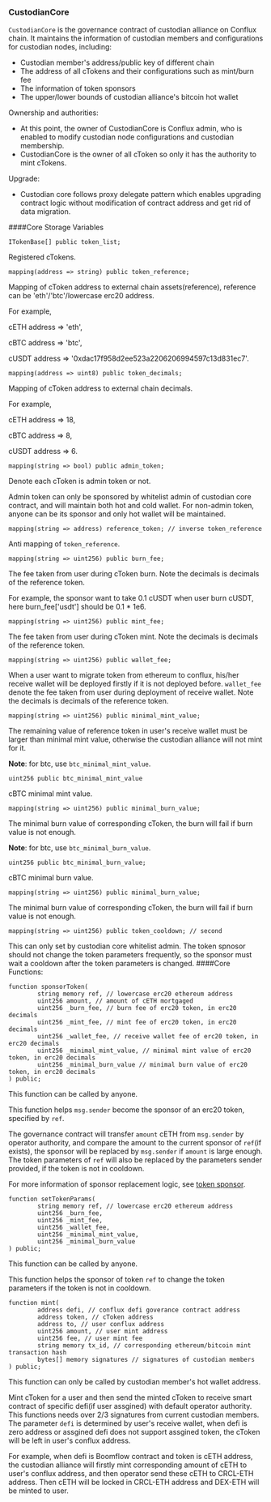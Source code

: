 ### CustodianCore

`CustodianCore` is the governance contract of custodian 
alliance on Conflux chain. It maintains the information of custodian members and configurations for 
custodian nodes, including:
* Custodian member's address/public key of different chain
* The address of all cTokens and their configurations such as mint/burn fee
* The information of token sponsors
* The upper/lower bounds of custodian alliance's bitcoin hot wallet

Ownership and authorities: 
* At this point, the owner of CustodianCore is Conflux admin, who is enabled to modify 
custodian node configurations and custodian membership.
* CustodianCore is the owner of all cToken so only it has the authority to mint cTokens.

Upgrade:
* Custodian core follows proxy delegate pattern which enables upgrading contract logic without modification of 
contract address and get rid of data migration.

####Core Storage Variables
```solidity
ITokenBase[] public token_list;
```
Registered cTokens.
```solidity
mapping(address => string) public token_reference;
```
Mapping of cToken address to external chain assets(reference), reference can be 'eth'/'btc'/lowercase erc20 address.

For example, 

cETH address => 'eth',

cBTC address => 'btc', 

cUSDT address => '0xdac17f958d2ee523a2206206994597c13d831ec7'.
```solidity
mapping(address => uint8) public token_decimals;
```
Mapping of cToken address to external chain decimals.

For example, 

cETH address => 18,

cBTC address => 8, 

cUSDT address => 6.
```solidity
mapping(string => bool) public admin_token;
```
Denote each cToken is admin token or not.

Admin token can only be sponsored by whitelist admin of custodian core contract, and will maintain both 
hot and cold wallet. For non-admin token, anyone can be its sponsor and only hot wallet will be maintained.

```solidity
mapping(string => address) reference_token; // inverse token_reference
```
Anti mapping of `token_reference`.
```solidity
mapping(string => uint256) public burn_fee;
```
The fee taken from user during cToken burn. Note the decimals is decimals of the reference token.

For example, the sponsor want to take 0.1 cUSDT when user burn cUSDT, here burn_fee['usdt'] should be 0.1 * 1e6.
```solidity
mapping(string => uint256) public mint_fee;
```
The fee taken from user during cToken mint. Note the decimals is decimals of the reference token.
```solidity
mapping(string => uint256) public wallet_fee;
```
When a user want to migrate token from ethereum to conflux, his/her receive wallet will be 
deployed firstly if it is not deployed before. `wallet_fee` denote the fee taken from user during 
deployment of receive wallet. Note the decimals is decimals of the reference token.
```solidity
mapping(string => uint256) public minimal_mint_value;
```
The remaining value of reference token in user's receive wallet must be larger than minimal mint value, otherwise the custodian alliance will not mint for it.

**Note**: for btc, use `btc_minimal_mint_value`.
```solidity
uint256 public btc_minimal_mint_value
```
cBTC minimal mint value.
```solidity
mapping(string => uint256) public minimal_burn_value;
```
The minimal burn value of corresponding cToken, the burn will fail if burn value is not enough. 
 
**Note**: for btc, use `btc_minimal_burn_value`.
```solidity
uint256 public btc_minimal_burn_value;
```
cBTC minimal burn value.
```solidity
mapping(string => uint256) public minimal_burn_value;
```
The minimal burn value of corresponding cToken, the burn will fail if burn value is not enough. 
```solidity
mapping(string => uint256) public token_cooldown; // second
```
This can only set by custodian core whitelist admin. The token spnosor should not 
change the token parameters frequently, so the sponsor must wait a cooldown after 
the token parameters is changed.
####Core Functions: 
```solidity 
function sponsorToken(
        string memory ref, // lowercase erc20 ethereum address
        uint256 amount, // amount of cETH mortgaged
        uint256 _burn_fee, // burn fee of erc20 token, in erc20 decimals
        uint256 _mint_fee, // mint fee of erc20 token, in erc20 decimals
        uint256 _wallet_fee, // receive wallet fee of erc20 token, in erc20 decimals
        uint256 _minimal_mint_value, // minimal mint value of erc20 token, in erc20 decimals
        uint256 _minimal_burn_value // minimal burn value of erc20 token, in erc20 decimals
) public;
```
This function can be called by anyone.

This function helps `msg.sender` become the sponsor of an erc20 token, specified by `ref`.

The governance contract will transfer `amount` cETH from `msg.sender` by operator authority, and compare the 
amount to the current sponsor of `ref`(if exists), the sponsor will be replaced by `msg.sender` if `amount` is large enough.
The token parameters of `ref` will also be replaced by the parameters sender provided, if the token is not in cooldown. 

For more information of sponsor replacement logic, see [token sponsor](token_sponsor.md).
```solidity 
function setTokenParams(
        string memory ref, // lowercase erc20 ethereum address
        uint256 _burn_fee,
        uint256 _mint_fee,
        uint256 _wallet_fee,
        uint256 _minimal_mint_value,
        uint256 _minimal_burn_value
) public;
```
This function can be called by anyone.

This function helps the sponsor of token `ref` to change the token parameters if the token is not in cooldown.
```solidity 
function mint(
        address defi, // conflux defi goverance contract address
        address token, // cToken address
        address to, // user conflux address
        uint256 amount, // user mint address
        uint256 fee, // user mint fee
        string memory tx_id, // corresponding ethereum/bitcoin mint transaction hash
        bytes[] memory signatures // signatures of custodian members
) public;
```
This function can only be called by custodian member's hot wallet address.

Mint cToken for a user and then send the minted cToken to receive smart contract of specific 
defi(if user assgined) with default operator authority. This functions needs over 2/3 signatures
  from current custodian members. The parameter `defi` is determined by user's receive wallet, when 
  defi is zero address or assgined defi does not support assgined token, the cToken will be left in user's conflux address.
  
For example, when defi is Boomflow contract and token is cETH address, the custodian alliance will firstly mint 
corresponding amount of cETH to user's conflux address, and then operator send these cETH to CRCL-ETH address. Then 
cETH will be locked in CRCL-ETH address and DEX-ETH will be minted to user.

